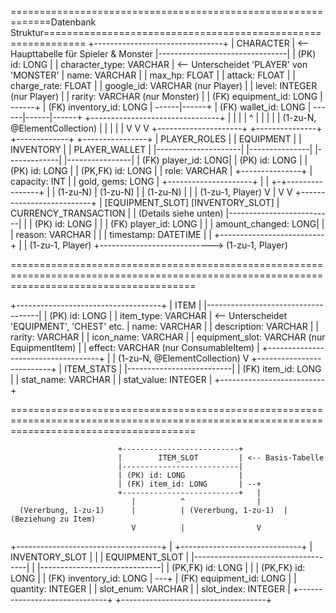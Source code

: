 =============================================================Datenbank Struktur=============================================================
+--------------------------------+
|         CHARACTER              |  <-- Haupttabelle für Spieler & Monster
|--------------------------------|
| (PK) id: LONG                  |
|      character_type: VARCHAR   |  <-- Unterscheidet 'PLAYER' von 'MONSTER'
|      name: VARCHAR              |
|      max_hp: FLOAT              |
|      attack: FLOAT              |
|      charge_rate: FLOAT         |
|      google_id: VARCHAR (nur Player) |
|      level: INTEGER (nur Player)     |
|      rarity: VARCHAR (nur Monster)  |
| (FK) equipment_id: LONG        | ------+
| (FK) inventory_id: LONG        | ------|------+
| (FK) wallet_id: LONG           | ------|------|------+
+--------------------------------+       |      |      |
        |      ^                           |      |      |
        |      | (1-zu-N, @ElementCollection) |      |      |
        |      |                           V      V      V
+---------------------+            +---------------+ +-------------+ +----------------+
|    PLAYER_ROLES     |            |   EQUIPMENT   | |  INVENTORY  | |  PLAYER_WALLET |
|---------------------|            |---------------| |-------------| |----------------|
| (FK) player_id: LONG|            | (PK) id: LONG | | (PK) id: LONG | | (PK,FK) id: LONG |
|      role: VARCHAR  |            +---------------+ | capacity: INT | | gold, gems: LONG |
+---------------------+                  |           |             +-+----------------+
        |                                | (1-zu-N)  | (1-zu-N)      |
        | (1-zu-N)                       |           |               | (1-zu-1, Player)
        V                                |           V               V
+--------------------------+             |  [EQUIPMENT_SLOT]  [INVENTORY_SLOT]
|  CURRENCY_TRANSACTION    |             |  (Details siehe unten)
|--------------------------|             |
| (PK) id: LONG            |             |
| (FK) player_id: LONG     |             |
|      amount_changed: LONG|             |
|      reason: VARCHAR     |             |
|      timestamp: DATETIME |             |
+--------------------------+             |
                                         | (1-zu-1, Player)
                                         +----------------------------> (1-zu-1, Player)


============================================================================================================================================

+------------------------------------+
|                ITEM                |
|------------------------------------|
| (PK) id: LONG                      |
|      item_type: VARCHAR            | <-- Unterscheidet 'EQUIPMENT', 'CHEST' etc.
|      name: VARCHAR                  |
|      description: VARCHAR           |
|      rarity: VARCHAR                |
|      icon_name: VARCHAR             |
|      equipment_slot: VARCHAR (nur EquipmentItem) |
|      effect: VARCHAR (nur ConsumableItem)      |
+------------------------------------+
       |
       | (1-zu-N, @ElementCollection)
       V
+--------------------------+
|        ITEM_STATS        |
|--------------------------|
| (FK) item_id: LONG       |
|      stat_name: VARCHAR  |
|      stat_value: INTEGER |
+--------------------------+

============================================================================================================================================

                            +--------------------------+
                            |        ITEM_SLOT         | <-- Basis-Tabelle
                            |--------------------------|
                            | (PK) id: LONG            |
                            | (FK) item_id: LONG       | --+
                            +--------------------------+   |
                               |          ^                |
      (Vererbung, 1-zu-1)      |          | (Vererbung, 1-zu-1)  | (Beziehung zu Item)
                               V          |                V
+------------------------------------+    |        +------------------------------+
|          INVENTORY_SLOT            |    |        |        EQUIPMENT_SLOT          |
|------------------------------------|    |        |------------------------------|
| (PK,FK) id: LONG                   |    |        | (PK,FK) id: LONG             |
| (FK) inventory_id: LONG            | ---+        | (FK) equipment_id: LONG        |
|         quantity: INTEGER          |             |       slot_enum: VARCHAR       |
|         slot_index: INTEGER        |             +------------------------------+
+------------------------------------+
